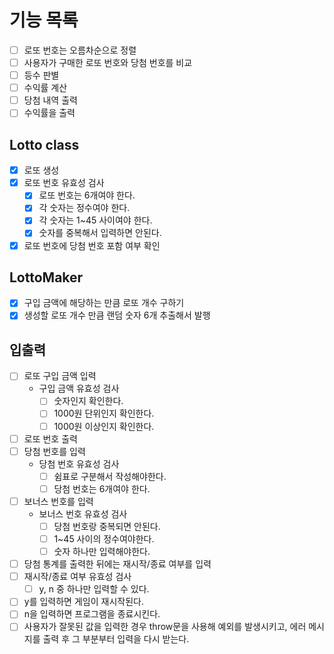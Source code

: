# 기능 목록

- [ ] 로또 번호는 오름차순으로 정렬
- [ ] 사용자가 구매한 로또 번호와 당첨 번호를 비교
- [ ] 등수 판별
- [ ] 수익률 계산
- [ ] 당첨 내역 출력
- [ ] 수익률을 출력

## Lotto class

- [x] 로또 생성
- [x] 로또 번호 유효성 검사
  - [x] 로또 번호는 6개여야 한다.
  - [x] 각 숫자는 정수여야 한다.
  - [x] 각 숫자는 1~45 사이여야 한다.
  - [x] 숫자를 중복해서 입력하면 안된다.
- [x] 로또 번호에 당첨 번호 포함 여부 확인

## LottoMaker

- [x] 구입 금액에 해당하는 만큼 로또 개수 구하기
- [x] 생성할 로또 개수 만큼 랜덤 숫자 6개 추출해서 발행

## 입출력

- [ ] 로또 구입 금액 입력
  - 구입 금액 유효성 검사
    - [ ] 숫자인지 확인한다.
    - [ ] 1000원 단위인지 확인한다.
    - [ ] 1000원 이상인지 확인한다.
- [ ] 로또 번호 출력
- [ ] 당첨 번호를 입력
  - 당첨 번호 유효성 검사
    - [ ] 쉼표로 구분해서 작성해야한다.
    - [ ] 당첨 번호는 6개여야 한다.
- [ ] 보너스 번호를 입력
  - 보너스 번호 유효성 검사
    - [ ] 당첨 번호랑 중복되면 안된다.
    - [ ] 1~45 사이의 정수여야한다.
    - [ ] 숫자 하나만 입력해야한다.
- [ ] 당첨 통계를 출력한 뒤에는 재시작/종료 여부를 입력
- [ ] 재시작/종료 여부 유효성 검사
  - [ ] y, n 중 하나만 입력할 수 있다.
- [ ] y를 입력하면 게임이 재시작된다.
- [ ] n을 입력하면 프로그램을 종료시킨다.
- [ ] 사용자가 잘못된 값을 입력한 경우 throw문을 사용해 예외를 발생시키고, 에러 메시지를 출력 후 그 부분부터 입력을 다시 받는다.
